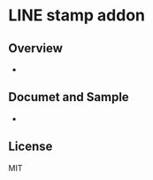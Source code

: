 LINE stamp addon
========================

Overview
-----

-


Documet and Sample
-----------------------------------

-


License
-----------------------------------

MIT
